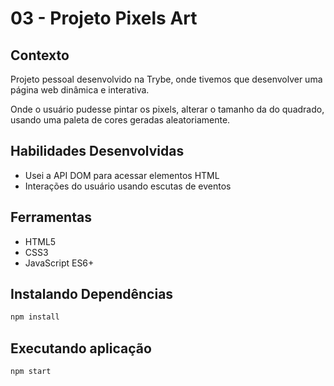 # 03 - Projeto Pixels Art

## Contexto

Projeto pessoal desenvolvido na Trybe, onde tivemos que desenvolver uma página web dinâmica e interativa.

Onde o usuário pudesse pintar os pixels, alterar o tamanho da do quadrado, usando uma paleta de cores geradas aleatoriamente.

## Habilidades Desenvolvidas

* Usei a API DOM para acessar elementos HTML
* Interações do usuário usando escutas de eventos

## Ferramentas

* HTML5
* CSS3
* JavaScript ES6+

## Instalando Dependências

``` bash
npm install
``` 

## Executando aplicação

  ``` bash
  npm start
  ```
